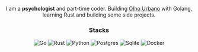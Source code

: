 <div align="center">
    
I am a **psychologist** and part-time coder. Building [Olho Urbano](https://olhourbano.com.br) with Golang, learning Rust and building some side projects.

### Stacks
![Go](https://img.shields.io/badge/go-%2300ADD8.svg?style=for-the-badge&logo=go&logoColor=white)
![Rust](https://img.shields.io/badge/rust-%23000000.svg?style=for-the-badge&logo=rust&logoColor=orange)
![Python](https://img.shields.io/badge/python-%230db7ed.svg?style=for-the-badge&logo=python&logoColor=blue)
![Postgres](https://img.shields.io/badge/postgres-%23316192.svg?style=for-the-badge&logo=postgresql&logoColor=white)
![Sqlite](https://img.shields.io/badge/sqlite-%23316192.svg?style=for-the-badge&logo=sqlite&logoColor=white)
![Docker](https://img.shields.io/badge/docker-%230db7ed.svg?style=for-the-badge&logo=docker&logoColor=white)

</div>


